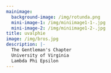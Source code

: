 ```yaml
---
mainimage:
  background-image: /img/rotunda.png
  mini-image-1: /img/miniimage1-1-.jpg
  mini-image-2: /img/miniimage1-2-.jpg
title: uvalphie
image: /img/bros.jpg
description: |-
  The Gentleman's Chapter
  University of Virginia
  Lambda Phi Epsilon
---
```

